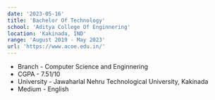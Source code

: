 ```yaml
---
date: '2023-05-16'
title: 'Bachelor Of Technology'
school: 'Aditya College Of Enginnering'
location: 'Kakinada, IND'
range: 'August 2019 - May 2023'
url: 'https://www.acoe.edu.in/'
---
```


- Branch - Computer Science and Enginnering
- CGPA - 7.51/10
- University - Jawaharlal Nehru Technological University, Kakinada
- Medium - English
